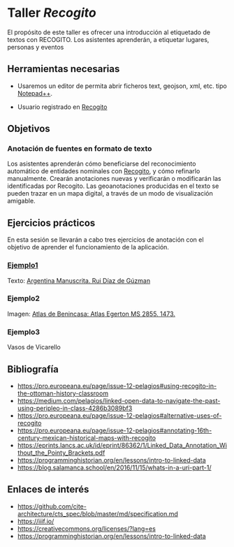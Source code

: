 # Taller *Recogito*
 El propósito de este taller es ofrecer una introducción al etiquetado de textos con RECOGITO. Los asistentes aprenderán, a etiquetar lugares,  personas y eventos

## Herramientas necesarias
- Usaremos un editor de permita abrir ficheros text, geojson, xml, etc. tipo  [Notepad++](https://notepad-plus-plus.org/downloads/ "Notepad++").
  
- Usuario registrado en  [Recogito](https://recogito.pelagios.org/login "recogito")
  
## Objetivos
### Anotación de fuentes en formato de texto
Los asistentes aprenderán cómo beneficiarse del reconocimiento automático de entidades nominales con [Recogito](https://recogito.pelagios.org/ "recogito"), y cómo refinarlo manualmente. Crearán anotaciones nuevas y verificarán o modificarán las identificadas por Recogito. Las geoanotaciones producidas en el texto se pueden trazar en un mapa digital, a través de un modo de visualización amigable.


## Ejercicios prácticos
En esta sesión se llevarán a cabo tres ejercicios de anotación con el objetivo de aprender el funcionamiento de la aplicación.

### [Ejemplo1 ](/texto/readme.md)

Texto: [Argentina Manuscrita. Rui Díaz de Gúzman](http://www.cervantesvirtual.com/obra-visor/historia-argentina-del-descubrimiento-poblacion-y-conquista-de-las-provincias-del-rio-de-la-plata--0/html/ff57d7e8-82b1-11df-acc7-002185ce6064_12.html "Argentina Manuscrita. Rui Díaz de Gúzman")

### Ejemplo2
Imagen: [Atlas de Benincasa: Atlas Egerton MS 2855. 1473.](https://data.bl.uk/pelagios/pel01.html "Atlas de Benincasa: Atlas Egerton MS 2855. 1473")   



### Ejemplo3
Vasos de Vicarello


## Bibliografía
- https://pro.europeana.eu/page/issue-12-pelagios#using-recogito-in-the-ottoman-history-classroom
- https://medium.com/pelagios/linked-open-data-to-navigate-the-past-using-peripleo-in-class-4286b3089bf3
- https://pro.europeana.eu/page/issue-12-pelagios#alternative-uses-of-recogito
- https://pro.europeana.eu/page/issue-12-pelagios#annotating-16th-century-mexican-historical-maps-with-recogito
- https://eprints.lancs.ac.uk/id/eprint/86362/1/Linked_Data_Annotation_Without_the_Pointy_Brackets.pdf
- https://programminghistorian.org/en/lessons/intro-to-linked-data
- https://blog.salamanca.school/en/2016/11/15/whats-in-a-uri-part-1/

## Enlaces de interés
- https://github.com/cite-architecture/cts_spec/blob/master/md/specification.md
- https://iiif.io/
- https://creativecommons.org/licenses/?lang=es
- https://programminghistorian.org/en/lessons/intro-to-linked-data

